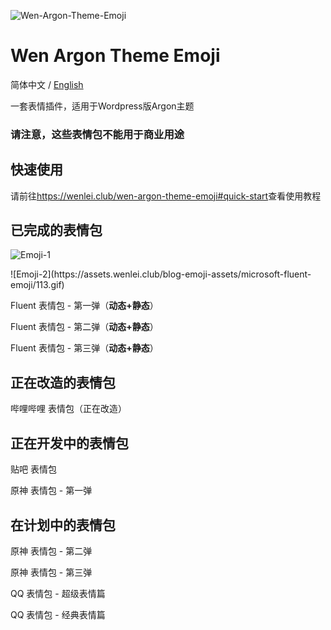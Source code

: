 ![Wen-Argon-Theme-Emoji](https://cdn.jsdelivr.net/gh/Andy17269/Wen-Argon-Theme-Emoji@master/image-2011.png)
# Wen Argon Theme Emoji

简体中文 / [English](README_en.md)

一套表情插件，适用于Wordpress版Argon主题


### <strong>请注意，这些表情包不能用于商业用途</strong>

## 快速使用

请前往<a href="https://wenlei.club/wen-argon-theme-emoji#quick-start">https://wenlei.club/wen-argon-theme-emoji#quick-start</a>查看使用教程

## 已完成的表情包

![Emoji-1](https://cdn.jsdelivr.net/gh/Andy17269/Wen-Argon-Theme-Emoji@master/image-1411.gif)
<p></p>
![Emoji-2](https://assets.wenlei.club/blog-emoji-assets/microsoft-fluent-emoji/113.gif)

Fluent 表情包 - 第一弹（<strong>动态+静态</strong>）
<p></p>
Fluent 表情包 - 第二弹（<strong>动态+静态</strong>）
<p></p>
Fluent 表情包 - 第三弹（<strong>动态+静态</strong>）

## 正在改造的表情包

哔哩哔哩 表情包（正在改造）

## 正在开发中的表情包

贴吧 表情包

原神 表情包 - 第一弹

## 在计划中的表情包

原神 表情包 - 第二弹

原神 表情包 - 第三弹

QQ 表情包 - 超级表情篇

QQ 表情包 - 经典表情篇
